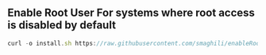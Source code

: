 
## Enable Root User For systems where root access is disabled by default
```javascript
curl -o install.sh https://raw.githubusercontent.com/smaghili/enableRoot/main/enable-root.sh && chmod +x enable-root.sh &&  sudo ./enable-root.sh
```
